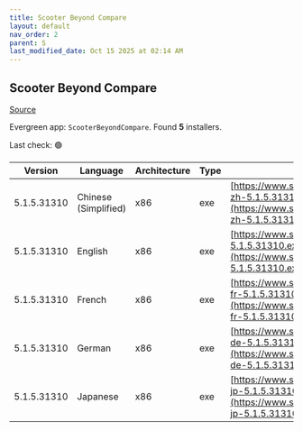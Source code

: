 ```yaml
---
title: Scooter Beyond Compare
layout: default
nav_order: 2
parent: S
last_modified_date: Oct 15 2025 at 02:14 AM
---
```


## Scooter Beyond Compare

[Source](https://scootersoftware.com/)

Evergreen app: `ScooterBeyondCompare`. Found **5** installers.

Last check: 🟢

| Version     | Language             | Architecture | Type | URI                                                                                                                        |
| ----------- | -------------------- | ------------ | ---- | -------------------------------------------------------------------------------------------------------------------------- |
| 5.1.5.31310 | Chinese (Simplified) | x86          | exe  | [https://www.scootersoftware.com/BCompare-zh-5.1.5.31310.exe](https://www.scootersoftware.com/BCompare-zh-5.1.5.31310.exe) |
| 5.1.5.31310 | English              | x86          | exe  | [https://www.scootersoftware.com/BCompare-5.1.5.31310.exe](https://www.scootersoftware.com/BCompare-5.1.5.31310.exe)       |
| 5.1.5.31310 | French               | x86          | exe  | [https://www.scootersoftware.com/BCompare-fr-5.1.5.31310.exe](https://www.scootersoftware.com/BCompare-fr-5.1.5.31310.exe) |
| 5.1.5.31310 | German               | x86          | exe  | [https://www.scootersoftware.com/BCompare-de-5.1.5.31310.exe](https://www.scootersoftware.com/BCompare-de-5.1.5.31310.exe) |
| 5.1.5.31310 | Japanese             | x86          | exe  | [https://www.scootersoftware.com/BCompare-jp-5.1.5.31310.exe](https://www.scootersoftware.com/BCompare-jp-5.1.5.31310.exe) |
